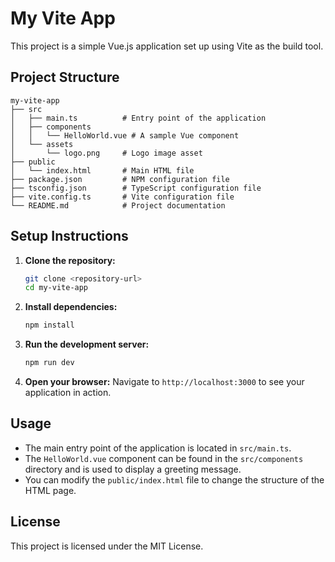 # My Vite App

This project is a simple Vue.js application set up using Vite as the build tool. 

## Project Structure

```
my-vite-app
├── src
│   ├── main.ts          # Entry point of the application
│   ├── components
│   │   └── HelloWorld.vue # A sample Vue component
│   └── assets
│       └── logo.png     # Logo image asset
├── public
│   └── index.html       # Main HTML file
├── package.json         # NPM configuration file
├── tsconfig.json        # TypeScript configuration file
├── vite.config.ts       # Vite configuration file
└── README.md            # Project documentation
```

## Setup Instructions

1. **Clone the repository:**
   ```bash
   git clone <repository-url>
   cd my-vite-app
   ```

2. **Install dependencies:**
   ```bash
   npm install
   ```

3. **Run the development server:**
   ```bash
   npm run dev
   ```

4. **Open your browser:**
   Navigate to `http://localhost:3000` to see your application in action.

## Usage

- The main entry point of the application is located in `src/main.ts`.
- The `HelloWorld.vue` component can be found in the `src/components` directory and is used to display a greeting message.
- You can modify the `public/index.html` file to change the structure of the HTML page.

## License

This project is licensed under the MIT License.